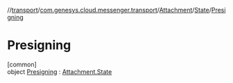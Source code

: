//[transport](../../../../../index.md)/[com.genesys.cloud.messenger.transport](../../../index.md)/[Attachment](../../index.md)/[State](../index.md)/[Presigning](index.md)

# Presigning

[common]\
object [Presigning](index.md) : [Attachment.State](../index.md)
